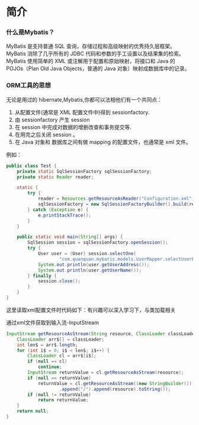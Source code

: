 # 简介
### 什么是Mybatis？
MyBatis 是支持普通 SQL 查询，存储过程和高级映射的优秀持久层框架。MyBatis 消除了几乎所有的 JDBC 代码和参数的手工设置以及结果集的检索。MyBatis 使用简单的 XML 或注解用于配置和原始映射，将接口和 Java 的 POJOs（Plan Old Java Objects，普通的 Java 对象）映射成数据库中的记录。

### ORM工具的思想
无论是用过的 hibernate,Mybatis,你都可以法相他们有一个共同点：

1. 从配置文件(通常是 XML 配置文件中)得到 sessionfactory.
2. 由 sessionfactory 产生 session
3. 在 session 中完成对数据的增删改查和事务提交等.
4. 在用完之后关闭 session 。
5. 在 Java 对象和 数据库之间有做 mapping 的配置文件，也通常是 xml 文件。

例如：
```java
public class Test {
	private static SqlSessionFactory sqlSessionFactory;
	private static Reader reader;

	static {
		try {
			reader = Resources.getResourceAsReader("Configuration.xml");
			sqlSessionFactory = new SqlSessionFactoryBuilder().build(reader);
		} catch (Exception e) {
			e.printStackTrace();
		}
	}

	public static void main(String[] args) {
		SqlSession session = sqlSessionFactory.openSession();
		try {
			User user = (User) session.selectOne(
					"com.quanquan.mybatis.models.UserMapper.selectUserByID", 1);
			System.out.println(user.getUserAddress());
			System.out.println(user.getUserName());
		} finally {
			session.close();
		}
	}
}
```
这里读取xml配置文件时代码如下：有兴趣可以深入学习下，与类加载相关

通过xml文件获取到输入流-InputStream
```java
InputStream getResourceAsStream(String resource, ClassLoader classLoader[]) {
	ClassLoader arr$[] = classLoader;
	int len$ = arr$.length;
	for (int i$ = 0; i$ < len$; i$++) {
		ClassLoader cl = arr$[i$];
		if (null == cl)
			continue;
		InputStream returnValue = cl.getResourceAsStream(resource);
		if (null == returnValue)
			returnValue = cl.getResourceAsStream((new StringBuilder())
					.append("/").append(resource).toString());
		if (null != returnValue)
			return returnValue;
	}
	return null;
}
```
